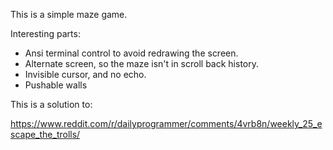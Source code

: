 This is a simple maze game.

Interesting parts:

* Ansi terminal control to avoid redrawing the screen.
* Alternate screen, so the maze isn't in scroll back history.
* Invisible cursor, and no echo.
* Pushable walls


This is a solution to:

https://www.reddit.com/r/dailyprogrammer/comments/4vrb8n/weekly_25_escape_the_trolls/

